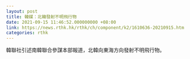 ```yaml
---
layout: post
title: 韓媒：北韓發射不明飛行物
date: 2021-09-15 11:46:52.000000000 +08:00
link: https://news.rthk.hk/rthk/ch/component/k2/1610636-20210915.htm
categories: rthk
---
```


韓聯社引述南韓聯合參謀本部報道，北韓向東海方向發射不明飛行物。
